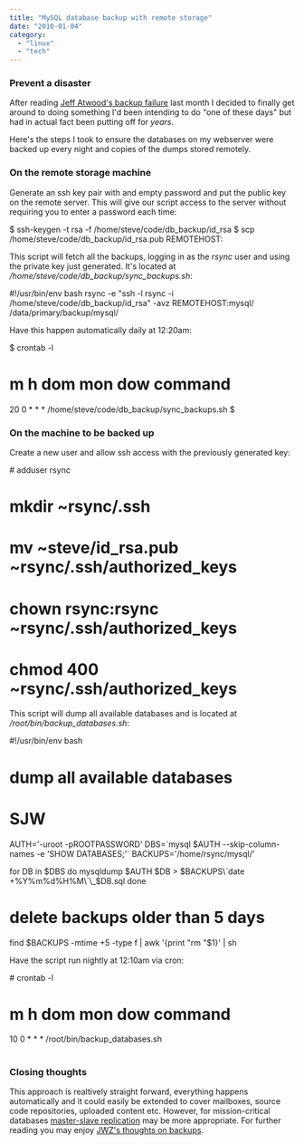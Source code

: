 ```yaml
---
title: "MySQL database backup with remote storage"
date: "2010-01-04"
category:
  - "linux"
  - "tech"
---
```


### Prevent a disaster

After reading [Jeff Atwood's backup failure](http://www.codinghorror.com/blog/archives/001315.html) last month I decided to finally get around to doing something I'd been intending to do "one of these days" but had in actual fact been putting off for _years_.

Here's the steps I took to ensure the databases on my webserver were backed up every night and copies of the dumps stored remotely.

### On the remote storage machine

Generate an ssh key pair with and empty password and put the public key on the remote server. This will give our script access to the server without requiring you to enter a password each time:

$ ssh-keygen -t rsa -f /home/steve/code/db\_backup/id\_rsa
$ scp /home/steve/code/db\_backup/id\_rsa.pub REMOTEHOST:

This script will fetch all the backups, logging in as the _rsync_ user and using the private key just generated. It's located at _/home/steve/code/db\_backup/sync\_backups.sh_:

#!/usr/bin/env bash
rsync -e "ssh -l rsync -i /home/steve/code/db\_backup/id\_rsa" -avz REMOTEHOST:mysql/ /data/primary/backup/mysql/

Have this happen automatically daily at 12:20am:

$ crontab -l
# m h  dom mon dow   command
20	0	\*	\*	\*	/home/steve/code/db\_backup/sync\_backups.sh
$

### On the machine to be backed up

Create a new user and allow ssh access with the previously generated key:

\# adduser rsync
# mkdir ~rsync/.ssh
# mv ~steve/id\_rsa.pub ~rsync/.ssh/authorized\_keys
# chown rsync:rsync ~rsync/.ssh/authorized\_keys
# chmod 400 ~rsync/.ssh/authorized\_keys

This script will dump all available databases and is located at _/root/bin/backup\_databases.sh_:

#!/usr/bin/env bash

# dump all available databases
# SJW

AUTH='-uroot -pROOTPASSWORD'
DBS=\`mysql $AUTH --skip-column-names -e 'SHOW DATABASES;'\`
BACKUPS='/home/rsync/mysql/'

for DB in $DBS
do
	mysqldump $AUTH $DB > $BACKUPS\`date +%Y%m%d%H%M\`\_$DB.sql
done

# delete backups older than 5 days
find $BACKUPS -mtime +5 -type f | awk '{print "rm "$1}' | sh

Have the script run nightly at 12:10am via cron:

\# crontab -l
# m h  dom mon dow   command
10  0 \* \* \* /root/bin/backup\_databases.sh
#

### Closing thoughts

This approach is realtively straight forward, everything happens automatically and it could easily be extended to cover mailboxes, source code repositories, uploaded content etc. However, for mission-critical databases [master-slave replication](http://dev.mysql.com/doc/refman/5.0/en/replication.html) may be more appropriate. For further reading you may enjoy [JWZ's thoughts on backups](http://jwz.livejournal.com/801607.html).
